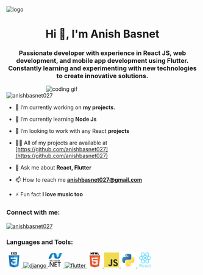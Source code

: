 ![logo](https://raw.githubusercontent.com/anishbasnet027/anishbasnet027/main/Navy%20Blue%20Geometric%20Technology%20LinkedIn%20Banner.png)
<h1 align="center">Hi 👋, I'm Anish Basnet</h1>
<h3 align="center">Passionate developer with experience in React JS, web development, and mobile app development using Flutter. Constantly learning and experimenting with new technologies to create innovative solutions.</h3>

<img align="right" alt="coding gif" width="400" src="https://camo.githubusercontent.com/5ddf73ad3a205111cf8c686f687fc216c2946a75005718c8da5b837ad9de78c9/68747470733a2f2f7468756d62732e6766796361742e636f6d2f4576696c4e657874446576696c666973682d736d616c6c2e676966">

<p align="left"> <img src="https://komarev.com/ghpvc/?username=anishbasnet027&label=Profile%20views&color=0e75b6&style=flat" alt="anishbasnet027" /> </p>

- 🔭 I’m currently working on **my projects.**

- 🌱 I’m currently learning **Node Js**

- 👯 I’m looking to work with any React **projects**

- 👨‍💻 All of my projects are available at [https://github.com/anishbasnet027](https://github.com/anishbasnet027)

- 💬 Ask me about **React, Flutter**

- 📫 How to reach me **anishbasnet027@gmail.com**

- ⚡ Fun fact **I love music too**

<h3 align="left">Connect with me:</h3>
<p align="left">
<a href="https://linkedin.com/in/anishbasnet027" target="blank"><img align="center" src="https://raw.githubusercontent.com/rahuldkjain/github-profile-readme-generator/master/src/images/icons/Social/linked-in-alt.svg" alt="anishbasnet027" height="30" width="40" /></a>
</p>

<h3 align="left">Languages and Tools:</h3>
<p align="left"> <a href="https://www.w3schools.com/css/" target="_blank" rel="noreferrer"> <img src="https://raw.githubusercontent.com/devicons/devicon/master/icons/css3/css3-original-wordmark.svg" alt="css3" width="40" height="40"/> </a> <a href="https://www.djangoproject.com/" target="_blank" rel="noreferrer"> <img src="https://cdn.worldvectorlogo.com/logos/django.svg" alt="django" width="40" height="40"/> </a> <a href="https://dotnet.microsoft.com/" target="_blank" rel="noreferrer"> <img src="https://raw.githubusercontent.com/devicons/devicon/master/icons/dot-net/dot-net-original-wordmark.svg" alt="dotnet" width="40" height="40"/> </a> <a href="https://flutter.dev" target="_blank" rel="noreferrer"> <img src="https://www.vectorlogo.zone/logos/flutterio/flutterio-icon.svg" alt="flutter" width="40" height="40"/> </a> <a href="https://www.w3.org/html/" target="_blank" rel="noreferrer"> <img src="https://raw.githubusercontent.com/devicons/devicon/master/icons/html5/html5-original-wordmark.svg" alt="html5" width="40" height="40"/> </a> <a href="https://developer.mozilla.org/en-US/docs/Web/JavaScript" target="_blank" rel="noreferrer"> <img src="https://raw.githubusercontent.com/devicons/devicon/master/icons/javascript/javascript-original.svg" alt="javascript" width="40" height="40"/> </a> <a href="https://www.python.org" target="_blank" rel="noreferrer"> <img src="https://raw.githubusercontent.com/devicons/devicon/master/icons/python/python-original.svg" alt="python" width="40" height="40"/> </a> <a href="https://reactjs.org/" target="_blank" rel="noreferrer"> <img src="https://raw.githubusercontent.com/devicons/devicon/master/icons/react/react-original-wordmark.svg" alt="react" width="40" height="40"/> </a> </p>

<!-- <p><img align="center" src="https://github-readme-stats.vercel.app/api/top-langs?username=anishbasnet027&show_icons=true&locale=en&layout=compact" alt="anishbasnet027" /></p>
 -->
<!-- <p><img align="center" src="https://github-readme-streak-stats.herokuapp.com/?user=anishbasnet027&" alt="anishbasnet027" /></p> -->
